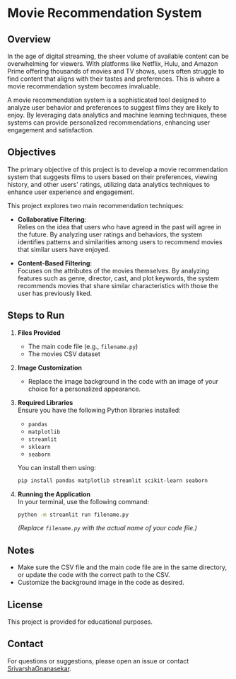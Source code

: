 # Movie Recommendation System

## Overview

In the age of digital streaming, the sheer volume of available content can be overwhelming for viewers. With platforms like Netflix, Hulu, and Amazon Prime offering thousands of movies and TV shows, users often struggle to find content that aligns with their tastes and preferences. This is where a movie recommendation system becomes invaluable.

A movie recommendation system is a sophisticated tool designed to analyze user behavior and preferences to suggest films they are likely to enjoy. By leveraging data analytics and machine learning techniques, these systems can provide personalized recommendations, enhancing user engagement and satisfaction.

## Objectives

The primary objective of this project is to develop a movie recommendation system that suggests films to users based on their preferences, viewing history, and other users' ratings, utilizing data analytics techniques to enhance user experience and engagement.

This project explores two main recommendation techniques:

- **Collaborative Filtering**:  
  Relies on the idea that users who have agreed in the past will agree in the future. By analyzing user ratings and behaviors, the system identifies patterns and similarities among users to recommend movies that similar users have enjoyed.

- **Content-Based Filtering**:  
  Focuses on the attributes of the movies themselves. By analyzing features such as genre, director, cast, and plot keywords, the system recommends movies that share similar characteristics with those the user has previously liked.

## Steps to Run

1. **Files Provided**  
   - The main code file (e.g., `filename.py`)  
   - The movies CSV dataset

2. **Image Customization**  
   - Replace the image background in the code with an image of your choice for a personalized appearance.

3. **Required Libraries**  
   Ensure you have the following Python libraries installed:
   - `pandas`
   - `matplotlib`
   - `streamlit`
   - `sklearn`
   - `seaborn`

   You can install them using:
   ```bash
   pip install pandas matplotlib streamlit scikit-learn seaborn
   ```

4. **Running the Application**  
   In your terminal, use the following command:
   ```bash
   python -m streamlit run filename.py
   ```
   *(Replace `filename.py` with the actual name of your code file.)*

## Notes

- Make sure the CSV file and the main code file are in the same directory, or update the code with the correct path to the CSV.
- Customize the background image in the code as desired.

## License

This project is provided for educational purposes.

## Contact

For questions or suggestions, please open an issue or contact [SrivarshaGnanasekar](https://github.com/SrivarshaGnanasekar).
